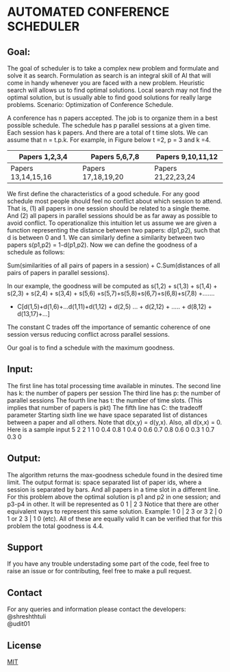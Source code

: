 # AUTOMATED CONFERENCE SCHEDULER

## Goal: 
The goal of scheduler is to take a complex new problem and formulate and solve it as search. Formulation as search is an integral skill of AI that will come in handy whenever you are faced with a new problem. Heuristic search will allows us to find optimal solutions. Local search may not find the optimal solution, but is usually able to find good solutions for really large problems.
Scenario: Optimization of Conference Schedule.

A conference has n papers accepted. The job is to organize them in a best possible schedule. The schedule has p parallel sessions at a given time. Each session has k papers. And there are a total of t time slots. We can assume that n = t.p.k. For example, in Figure below t =2, p = 3 and k =4.

Papers 1,2,3,4     | Papers 5,6,7,8      |  Papers 9,10,11,12
-------------------|---------------------|--------------------
Papers 13,14,15,16 | Papers 17,18,19,20  |  Papers 21,22,23,24

We first define the characteristics of a good schedule. For any good schedule most people should feel no conflict about which session to attend. That is, (1) all papers in one session should be related to a single theme. And (2) all papers in parallel sessions should be as far away as possible to avoid conflict.
To operationalize this intuition let us assume we are given a function representing the distance between two papers: d(p1,p2), such that d is between 0 and 1. We can similarly define a similarity between two papers s(p1,p2) = 1-d(p1,p2).
Now we can define the goodness of a schedule as follows:

Sum(similarities of all pairs of papers in a session) + C.Sum(distances of all pairs of papers in parallel sessions).

In our example, the goodness will be computed as
s(1,2) + s(1,3) + s(1,4) + s(2,3) + s(2,4) + s(3,4) + s(5,6) +s(5,7)+s(5,8)+s(6,7)+s(6,8)+s(7,8) +…….
+ C[d(1,5)+d(1,6)+…d(1,11)+d(1,12) + d(2,5) … + d(2,12) + ….. + d(8,12) + d(13,17)+…]

The constant C trades off the importance of semantic coherence of one session versus reducing conflict across parallel sessions.

Our goal is to find a schedule with the maximum goodness. 

## Input: 
The first line has total processing time available in minutes.
The second line has k: the number of papers per session
The third line has p: the number of parallel sessions
The fourth line has t: the number of time slots.
(This implies that number of papers is pkt)
The fifth line has C: the tradeoff parameter
Starting sixth line we have space separated list of distances between a paper and all others. Note that d(x,y) = d(y,x). Also, all d(x,x) = 0.
Here is a sample input
5
2
2
1
1
0 0.4 0.8 1
0.4 0 0.6 0.7
0.8 0.6 0 0.3
1 0.7 0.3 0

## Output:
The algorithm returns the max-goodness schedule found in the desired time limit.
The output format is: space separated list of paper ids, where a session is separated by bars. And all papers in a time slot in a different line.
For this problem above the optimal solution is p1 and p2 in one session; and p3-p4 in other. It will be represented as
0 1 | 2 3
Notice that there are other equivalent ways to represent this same solution. Example:
1 0 | 2 3 or 3 2 | 0 1 or 2 3 | 1 0 (etc). All of these are equally valid
It can be verified that for this problem the total goodness is 4.4.

## Support
If you have any trouble understading some part of the code, feel free to raise an issue or for contributing, feel free to make a pull request.

## Contact
For any queries and information please contact the developers: </br>
@shreshthtuli </br> 
@udit01

## License

[MIT](LICENSE)
